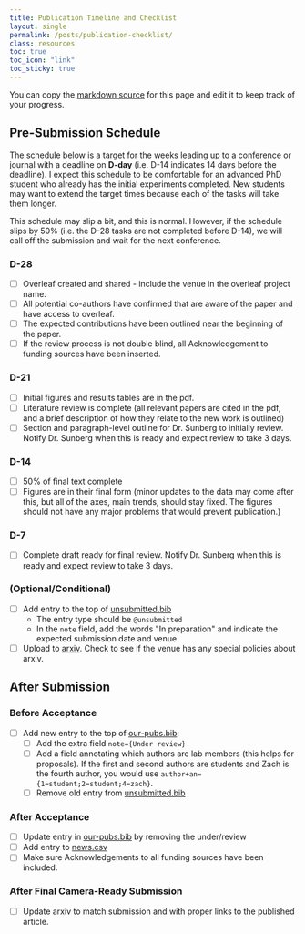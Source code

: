 ```yaml
---
title: Publication Timeline and Checklist
layout: single 
permalink: /posts/publication-checklist/
class: resources
toc: true
toc_icon: "link"
toc_sticky: true
---
```


You can copy the [markdown source](https://github.com/CU-ADCL/CU-ADCL.github.io/blob/main/posts/publication-checklist.md) for this page and edit it to keep track of your progress.

## Pre-Submission Schedule

The schedule below is a target for the weeks leading up to a conference or journal with a deadline on **D-day** (i.e. D-14 indicates 14 days before the deadline). I expect this schedule to be comfortable for an advanced PhD student who already has the initial experiments completed.
New students may want to extend the target times because each of the tasks will take them longer.

This schedule may slip a bit, and this is normal. However, if the schedule slips by 50% (i.e. the D-28 tasks are not completed before D-14), we will call off the submission and wait for the next conference.

### D-28
- [ ] Overleaf created and shared - include the venue in the overleaf project name.
- [ ] All potential co-authors have confirmed that are aware of the paper and have access to overleaf.
- [ ] The expected contributions have been outlined near the beginning of the paper.
- [ ] If the review process is not double blind, all Acknowledgement to funding sources have been inserted.

### D-21
- [ ] Initial figures and results tables are in the pdf.
- [ ] Literature review is complete (all relevant papers are cited in the pdf, and a brief description of how they relate to the new work is outlined)
- [ ] Section and paragraph-level outline for Dr. Sunberg to initially review. Notify Dr. Sunberg when this is ready and expect review to take 3 days.

### D-14
- [ ] 50% of final text complete
- [ ] Figures are in their final form (minor updates to the data may come after this, but all of the axes, main trends, should stay fixed. The figures should not have any major problems that would prevent publication.)

### D-7
- [ ] Complete draft ready for final review. Notify Dr. Sunberg when this is ready and expect review to take 3 days.

### (Optional/Conditional)

- [ ] Add entry to the top of [unsubmitted.bib](https://github.com/CU-ADCL/CU-ADCL.github.io/blob/main/bibliography/unsubmitted.bib)
    - The entry type should be `@unsubmitted`
    - In the `note` field, add the words "In preparation" and indicate the expected submission date and venue
- [ ] Upload to [arxiv](arxiv.org). Check to see if the venue has any special policies about arxiv.

## After Submission

### Before Acceptance

- [ ] Add new entry to the top of [our-pubs.bib](https://github.com/CU-ADCL/CU-ADCL.github.io/blob/main/bibliography/our-pubs.bib):
    - [ ] Add the extra field `note={Under review}`
    - [ ] Add a field annotating which authors are lab members (this helps for proposals). If the first and second authors are students and Zach is the fourth author, you would use `author+an={1=student;2=student;4=zach}`.
    - [ ] Remove old entry from [unsubmitted.bib](https://github.com/CU-ADCL/CU-ADCL.github.io/blob/main/bibliography/unsubmitted.bib)

### After Acceptance

- [ ] Update entry in [our-pubs.bib](https://github.com/CU-ADCL/CU-ADCL.github.io/blob/main/bibliography/our-pubs.bib) by removing the under/review
- [ ] Add entry to [news.csv](https://github.com/CU-ADCL/CU-ADCL.github.io/blob/main/_data/news.csv)
- [ ] Make sure Acknowledgements to all funding sources have been included.

### After Final Camera-Ready Submission

- [ ] Update arxiv to match submission and with proper links to the published article.
